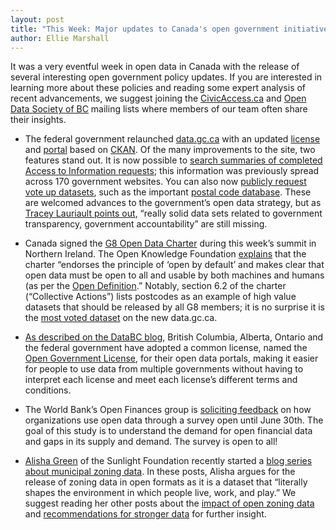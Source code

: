 ```yaml
---
layout: post
title: "This Week: Major updates to Canada's open government initiatives"
author: Ellie Marshall
---
```

It was a very eventful week in open data in Canada with the release of several interesting open government policy updates. If you are interested in learning more about these policies and reading some expert analysis of recent advancements, we suggest joining the [CivicAccess.ca](http://www.civicaccess.ca/) and [Open Data Society of BC](https://groups.google.com/forum/#!forum/opendatabc) mailing lists where members of our team often share their insights. 

- The federal government relaunched [data.gc.ca](http://data.gc.ca) with an updated [license](http://data.gc.ca/eng/open-government-licence-canada) and [portal](http://data.gc.ca/data/en/dataset) based on [CKAN](http://ckan.org/). Of the many improvements to the site, two features stand out.  It is now possible to [search summaries of completed Access to Information requests](http://www.data.gc.ca/eng/search/ati); this information was previously spread across 170 government websites. You can also now [publicly request vote up datasets](http://data.gc.ca/eng/suggested-datasets), such as the important [postal code database](http://www.data.gc.ca/eng/suggested-datasets/postal-code-database). These are welcomed advances to the government’s open data strategy, but as [Tracey Lauriault points out](http://www.cbc.ca/news/technology/story/2013/06/18/f-open-data.html), “really solid data sets related to government transparency, government accountability” are still missing. 

- Canada signed the [G8 Open Data Charter](https://www.gov.uk/government/publications/open-data-charter/g8-open-data-charter-and-technical-annex) during this week’s summit in Northern Ireland. The Open Knowledge Foundation [explains](http://blog.okfn.org/2013/06/18/g8-highlights-open-data-as-crucial-for-governance-and-growth/) that the charter “endorses the principle of ‘open by default’ and makes clear that open data must be open to all and usable by both machines and humans (as per the [Open Definition](http://opendefinition.org/).” Notably, section 6.2 of the charter (“Collective Actions”) lists postcodes as an example of high value datasets that should be released by all G8 members; it is no surprise it is the [most voted dataset](http://www.data.gc.ca/eng/suggested-datasets/postal-code-database) on the new data.gc.ca.

- [As described on the DataBC blog](http://blog.data.gov.bc.ca/2013/06/2251/), British Columbia, Alberta, Ontario and the federal government have adopted a common license, named the [Open Government License](http://www.data.gov.bc.ca/local/dbc/docs/license/OGL-vbc2.0.pdf), for their open data portals, making it easier for people to use data from multiple governments without having to interpret each license and meet each license’s different terms and conditions.

- The World Bank’s Open Finances group is [soliciting feedback](http://blogs.worldbank.org/opendata/understanding-the-demand-for-open-financial-data) on how organizations use open data through a survey open until June 30th. The goal of this study is to understand the demand for open financial data and gaps in its supply and demand. The survey is open to all!

- [Alisha Green](http://sunlightfoundation.com/people/agreen/) of the Sunlight Foundation recently started a [blog series about municipal zoning data](http://sunlightfoundation.com/blog/2013/05/23/the-landscape-of-municipal-zoning-data/). In these posts, Alisha argues for the release of zoning data in open formats as it is a dataset that “literally shapes the environment in which people live, work, and play.” We suggest reading her other posts about the [impact of open zoning data](http://sunlightfoundation.com/blog/2013/06/05/the-impact-of-opening-up-zoning-data/) and [recommendations for stronger data](http://sunlightfoundation.com/blog/2013/06/07/recommendations-for-stronger-zoning-data/) for further insight. 
